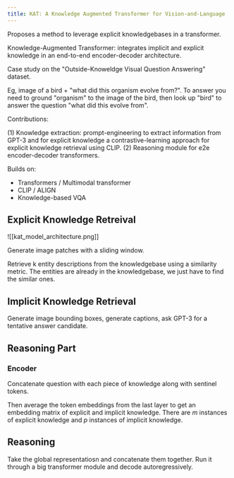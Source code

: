 ```yaml
---
title: KAT: A Knowledge Augmented Transformer for Vision-and-Language
---
```

Proposes a method to leverage explicit knowledgebases in a transformer.

Knowledge-Augmented Transformer: integrates implicit and explicit knowledge in an end-to-end encoder-decoder architecture.

Case study on the "Outside-Knoweldge Visual Question Answering" dataset.

Eg, image of a bird + "what did this organism evolve from?". To answer you need to ground "organism" to the image of the bird, then look up "bird" to answer the question "what did this evolve from".

Contributions:

(1) Knowledge extraction: prompt-engineering to extract information from GPT-3 and for explicit knowledge a contrastive-learning approach for explicit knowledge retrieval using CLIP.
(2) Reasoning module for e2e encoder-decoder transformers.

Builds on:

 - Transformers / Multimodal transformer
 - CLIP / ALIGN
 - Knowledge-based VQA


## Explicit Knowledge Retreival

![[kat_model_architecture.png]]

Generate image patches with a sliding window.

Retrieve k entity descriptions from the knowledgebase using a similarity metric. The entities are already in the knowledgebase, we just have to find the similar ones.

## Implicit Knowledge Retrieval

Generate image bounding boxes, generate captions, ask GPT-3 for a tentative answer candidate.

## Reasoning Part

### Encoder

Concatenate question with each piece of knowledge along with sentinel tokens.

Then average the token embeddings from the last layer to get an embedding matrix of explicit and implicit knowledge. There are $m$ instances of explicit knowledge and $p$ instances of implicit knowledge.

## Reasoning

Take the global representatiosn and concatenate them together. Run it through a big transformer module and decode autoregressively.